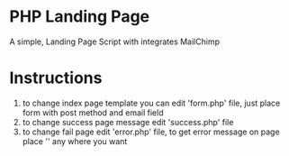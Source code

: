 PHP Landing Page
============

A simple, Landing Page Script with integrates MailChimp

# Instructions

1. to change index page template you can edit 'form.php' file, just place form with post method and email field
1. to change success page message edit 'success.php' file
1. to change fail page edit 'error.php' file, to get error message on page place '<?php echo $error["message"]; ?>' any where you want
